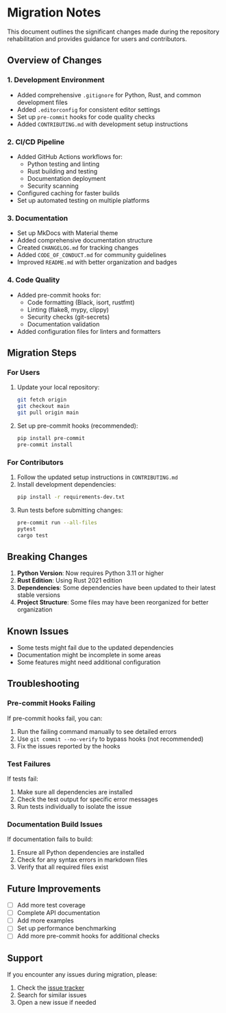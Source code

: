 # Migration Notes

This document outlines the significant changes made during the repository rehabilitation and provides guidance for users and contributors.

## Overview of Changes

### 1. Development Environment
- Added comprehensive `.gitignore` for Python, Rust, and common development files
- Added `.editorconfig` for consistent editor settings
- Set up `pre-commit` hooks for code quality checks
- Added `CONTRIBUTING.md` with development setup instructions

### 2. CI/CD Pipeline
- Added GitHub Actions workflows for:
  - Python testing and linting
  - Rust building and testing
  - Documentation deployment
  - Security scanning
- Configured caching for faster builds
- Set up automated testing on multiple platforms

### 3. Documentation
- Set up MkDocs with Material theme
- Added comprehensive documentation structure
- Created `CHANGELOG.md` for tracking changes
- Added `CODE_OF_CONDUCT.md` for community guidelines
- Improved `README.md` with better organization and badges

### 4. Code Quality
- Added pre-commit hooks for:
  - Code formatting (Black, isort, rustfmt)
  - Linting (flake8, mypy, clippy)
  - Security checks (git-secrets)
  - Documentation validation
- Added configuration files for linters and formatters

## Migration Steps

### For Users
1. Update your local repository:
   ```bash
   git fetch origin
   git checkout main
   git pull origin main
   ```

2. Set up pre-commit hooks (recommended):
   ```bash
   pip install pre-commit
   pre-commit install
   ```

### For Contributors
1. Follow the updated setup instructions in `CONTRIBUTING.md`
2. Install development dependencies:
   ```bash
   pip install -r requirements-dev.txt
   ```
3. Run tests before submitting changes:
   ```bash
   pre-commit run --all-files
   pytest
   cargo test
   ```

## Breaking Changes

1. **Python Version**: Now requires Python 3.11 or higher
2. **Rust Edition**: Using Rust 2021 edition
3. **Dependencies**: Some dependencies have been updated to their latest stable versions
4. **Project Structure**: Some files may have been reorganized for better organization

## Known Issues

- Some tests might fail due to the updated dependencies
- Documentation might be incomplete in some areas
- Some features might need additional configuration

## Troubleshooting

### Pre-commit Hooks Failing
If pre-commit hooks fail, you can:
1. Run the failing command manually to see detailed errors
2. Use `git commit --no-verify` to bypass hooks (not recommended)
3. Fix the issues reported by the hooks

### Test Failures
If tests fail:
1. Make sure all dependencies are installed
2. Check the test output for specific error messages
3. Run tests individually to isolate the issue

### Documentation Build Issues
If documentation fails to build:
1. Ensure all Python dependencies are installed
2. Check for any syntax errors in markdown files
3. Verify that all required files exist

## Future Improvements

- [ ] Add more test coverage
- [ ] Complete API documentation
- [ ] Add more examples
- [ ] Set up performance benchmarking
- [ ] Add more pre-commit hooks for additional checks

## Support

If you encounter any issues during migration, please:
1. Check the [issue tracker](https://github.com/MKWorldWide/NessHash/issues)
2. Search for similar issues
3. Open a new issue if needed

